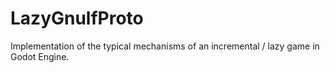 # LazyGnulfProto

Implementation of the typical mechanisms of an incremental / lazy game in Godot Engine.
